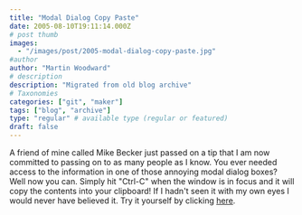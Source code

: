 ```yaml
---
title: "Modal Dialog Copy Paste"
date: 2005-08-10T19:11:14.000Z
# post thumb
images:
  - "/images/post/2005-modal-dialog-copy-paste.jpg"
#author
author: "Martin Woodward"
# description
description: "Migrated from old blog archive"
# Taxonomies
categories: ["git", "maker"]
tags: ["blog", "archive"]
type: "regular" # available type (regular or featured)
draft: false
---
```


A friend of mine called Mike Becker just passed on a tip that I am now committed to passing on to as many people as I know. You ever needed access to the information in one of those annoying modal dialog boxes? Well now you can. Simply hit "Ctrl-C" when the window is in focus and it will copy the contents into your clipboard! If I hadn't seen it with my own eyes I would never have believed it. Try it yourself by clicking [here](#).
